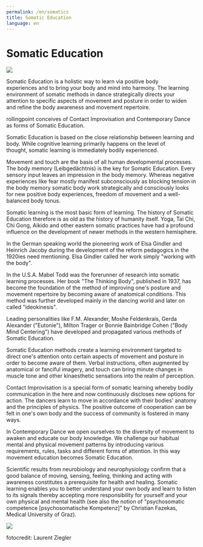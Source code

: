 ```yaml
---
permalink: /en/somatics
title: Somatic Education
language: en
---
```

# Somatic Education

![](/assets/uploads/img_1706c__-_pho.jpg)

Somatic Education is a holistic way to learn via positive body experiences and to bring your body and mind into harmony. The learning environment of somatic methods in dance strategically directs your attention to specific aspects of movement and posture in order to widen and refine the body awareness and movement repertoire.

rollingpoint conceives of Contact Improvisation and Contemporary Dance as forms of Somatic Education.

Somatic Education is based on the close relationship between learning and body. While cognitive learning primarily happens on the level of thought, somatic learning is immediately bodily experienced.

Movement and touch are the basis of all human developmental processes. \
The body memory (Leibgedächtnis) is the key for Somatic Education. Every sensory input leaves an impression in the body memory. Whereas negative experiences like fear mostly manifest subconsciously as blocking tension in the body memory somatic body work strategically and consciously looks for new positive body experiences, freedom of movement and a well-balanced body tonus.

Somatic learning is the most basic form of learning. The history of Somatic Education therefore is as old as the history of humanity itself. Yoga, Tai Chi, Chi Gong, Aikido and other eastern somatic practices have had a profound influence on the development of newer methods in the western hemisphere.

In the German speaking world the pioneering work of Elsa Gindler and Heinrich Jacoby during the development of the reform pedagogics in the 1920ies need mentioning. Elsa Gindler called her work simply "working with the body".

In the U.S.A. Mabel Todd was the forerunner of research into somatic learning processes. Her book "The Thinking Body", published in 1937, has become the foundation of the method of improving one's posture and movement repertoire by becoming aware of anatomical conditions. This method was further developed mainly in the dancing world and later on called "ideokinesis".

Leading personalities like F.M. Alexander, Moshe Feldenkrais, Gerda Alexander ("Eutonie"), Milton Trager or Bonnie Bainbridge Cohen ("Body Mind Centering") have developed and propagated various methods of Somatic Education.

Somatic Education methods create a learning environment targeted to direct one's attention onto certain aspects of movement and posture in order to become aware of them. Verbal instructions, often augmented by anatomical or fanciful imagery, and touch can bring minute changes in muscle tone and other kinaesthetic sensations into the realm of perception.

Contact Improvisation is a special form of somatic learning whereby bodily communication in the here and now continuously discloses new options for action. The dancers learn to move in accordance with their bodies' anatomy and the principles of physics. The positive outcome of cooperation can be felt in one's own body and the success of community is fostered in many ways.

In Contemporary Dance we open ourselves to the diversity of movement to awaken and educate our body knowledge. We challenge our habitual mental and physical movement patterns by introducing various requirements, rules, tasks and different forms of attention. In this way movement education becomes Somatic Education.

Scientific results from neurobiology and neurophysiology confirm that a good balance of moving, sensing, feeling, thinking and acting with awareness constitutes a prerequisite for health and healing. Somatic learning enables you to better understand your own body and learn to listen to its signals thereby accepting more responsibility for yourself and your own physical and mental health (see also the notion of "psychosomatic competence \[psychosomatische Kompetenz]" by Christian Fazekas, Medical University of Graz).

![](/assets/uploads/lsz_5866.jpg)

fotocredit: Laurent Ziegler